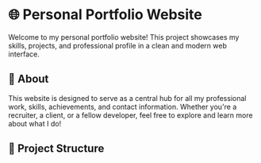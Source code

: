 # 🌐 Personal Portfolio Website

Welcome to my personal portfolio website! This project showcases my skills, projects, and professional profile in a clean and modern web interface.

## 📌 About

This website is designed to serve as a central hub for all my professional work, skills, achievements, and contact information. Whether you're a recruiter, a client, or a fellow developer, feel free to explore and learn more about what I do!

## 📁 Project Structure

